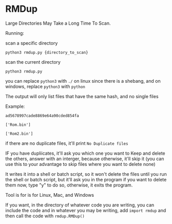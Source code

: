 # RMDup
Large Directories May Take a Long Time To Scan.

Running:

scan a specific directory

`python3 rmdup.py {directory_to_scan}`

scan the current directory

`python3 rmdup.py`

you can replace `python3` with `./` on linux since there is a shebang, and on windows, replace `python3` with `python`

The output will only list files that have the same hash, and no single files

Example:

```
ad5678997cade8869e64a90cded854fa

['Rom.bin']

['Rom2.bin']
```

if there are no duplicate files, it'll print `No Duplicate files`

IF you have dupliicates, it'll ask you which one you want to Keep and delete the others, answer with an interger, because otherwise, it'll skip it (you can use this to your advantage to skip files where you want to delete none)

It writes it into a shell or batch script, so it won't delete the files until you run the shell or batch script, but it'll ask you in the program if you want to delete them now, type "y" to do so, otherwise, it exits the program.

Tool is for is for Linux, Mac, and Windows

If you want, in the directory of whatever code you are writing, you can include the code and in whatever you may be writing, add `import rmdup` and then call the code with `rmdup.RMDup()`

